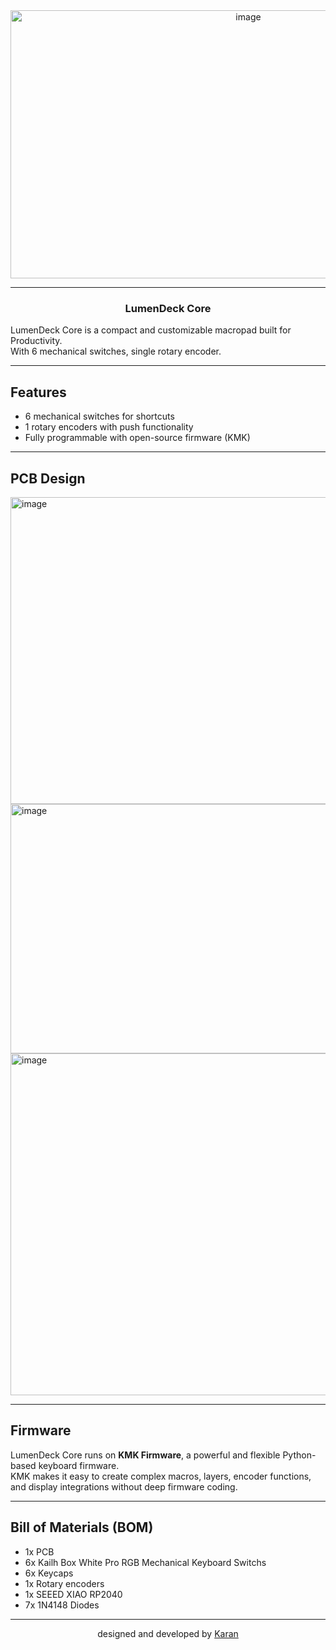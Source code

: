 <div align="center">
<img width="745" height="429" alt="image" src="https://github.com/user-attachments/assets/eb51c284-09ce-40ed-acd9-5f223d6e2f96" />
</div>


----

<h3 align="center">LumenDeck Core</h3>

LumenDeck Core is a compact and customizable macropad built for Productivity.  
With 6 mechanical switches, single rotary encoder.

---

## Features
- 6 mechanical switches for shortcuts  
- 1 rotary encoders with push functionality  
- Fully programmable with open-source firmware (KMK)  

---

## PCB Design
<img width="946" height="491" alt="image" src="https://github.com/user-attachments/assets/061cc517-6491-4eb3-a791-d7cf3e12157e" />
<img width="773" height="399" alt="image" src="https://github.com/user-attachments/assets/fe6125dc-e93d-4529-b2e7-8ae50ca79eb8" />
<img width="1018" height="547" alt="image" src="https://github.com/user-attachments/assets/71be0f6a-4d37-4e85-89a4-1ac200714776" />

---

## Firmware
LumenDeck Core runs on **KMK Firmware**, a powerful and flexible Python-based keyboard firmware.  
KMK makes it easy to create complex macros, layers, encoder functions, and display integrations without deep firmware coding.

---

## Bill of Materials (BOM)
- 1x PCB  
- 6x Kailh Box White Pro RGB Mechanical Keyboard Switchs
- 6x Keycaps
- 1x Rotary encoders  
- 1x SEEED XIAO RP2040
- 7x 1N4148 Diodes

---

<p align="center">
  designed and developed by <a href="https://github.com/karandev79">Karan</a>
</p>
